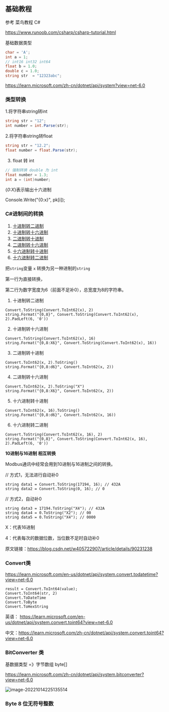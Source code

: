 ## 基础教程

参考 菜鸟教程 C#

https://www.runoob.com/csharp/csharp-tutorial.html

基础数据类型



```c#
char = 'A';
int a = 1;
// int16 int32 int64
float b = 1.0;
double c = 1.0;
string str  = "12323abc";

```



https://learn.microsoft.com/zh-cn/dotnet/api/system?view=net-6.0

### 类型转换



1.将字符串string转int

```c#
string str = "12";
int number = int.Parse(str);
```

2.将字符串string转float

```c#
string str = "12.2";
float number = float.Parse(str);
```

3. float 转 int

```c#
// 强制转换 double 为 int
float number = 1.3;
int a = (int)number;
```

 {*0:X*}表示输出十六进制

 Console.Write("{0:x}", pk[i]);

### C#进制间的转换

1. [十进制转二进制](http://lijiancheng0614.github.io/2015/04/19/2015_04_19_CSharp_Number_System/#十进制转二进制)
2. [十进制转十六进制](http://lijiancheng0614.github.io/2015/04/19/2015_04_19_CSharp_Number_System/#十进制转十六进制)
3. [二进制转十进制](http://lijiancheng0614.github.io/2015/04/19/2015_04_19_CSharp_Number_System/#二进制转十进制)
4. [二进制转十六进制](http://lijiancheng0614.github.io/2015/04/19/2015_04_19_CSharp_Number_System/#二进制转十六进制)
5. [十六进制转十进制](http://lijiancheng0614.github.io/2015/04/19/2015_04_19_CSharp_Number_System/#十六进制转十进制)
6. [十六进制转二进制](http://lijiancheng0614.github.io/2015/04/19/2015_04_19_CSharp_Number_System/#十六进制转二进制)

把`string`变量 `x` 转换为另一种进制的`string`

第一行为直接转换，

第二行为数字宽度为6（前面不足补0），总宽度为8的字符串。



1. 十进制转二进制

```
Convert.ToString(Convert.ToInt62(x), 2)
string.Format("{0,8}", Convert.ToString(Convert.ToInt62(x), 2).PadLeft(6, '0'))
```

2. 十进制转十六进制

```
Convert.ToString(Convert.ToInt62(x), 16)
string.Format("{0,8:X6}", Convert.ToString(Convert.ToInt62(x), 16))
```

3. 二进制转十进制

```
Convert.ToInt62(x, 2).ToString()
string.Format("{0,8:d6}", Convert.ToInt62(x, 2))
```

4. 二进制转十六进制

```
Convert.ToInt62(x, 2).ToString("X")
string.Format("{0,8:X6}", Convert.ToInt62(x, 2))
```

5. 十六进制转十进制

```
Convert.ToInt62(x, 16).ToString()
string.Format("{0,8:d6}", Convert.ToInt62(x, 16))
```

6. 十六进制转二进制

```
Convert.ToString(Convert.ToInt62(x, 16), 2)
string.Format("{0,8}", Convert.ToString(Convert.ToInt62(x, 16), 2).PadLeft(6, '0'))
```

 **10进制与16进制 相互转换**

Modbus通讯中经常会用到10进制与16进制之间的转换。

// 方式1，无法进行自动补0

```
string data1 = Convert.ToString(17194, 16); // 432A
string data2 = Convert.ToString(0, 16); // 0
```



// 方式2，自动补0

```
string data3 = 17194.ToString("X4"); // 432A
string data4 = 0.ToString("X2"); // 00
string data5 = 0.ToString("X4"); // 0000
```




X：代表16进制

4：代表每次的数据位数，当位数不足时自动补0

原文链接：https://blog.csdn.net/w405722907/article/details/90231238



### Convert类

https://learn.microsoft.com/en-us/dotnet/api/system.convert.todatetime?view=net-6.0



```
result = Convert.ToInt64(value);
Convert.ToInt64(str, 2)
Convert.ToDateTime
Convert.ToByte
Convert.ToHexString
```

英语： https://learn.microsoft.com/en-us/dotnet/api/system.convert.toint64?view=net-6.0

中文：https://learn.microsoft.com/zh-cn/dotnet/api/system.convert.toint64?view=net-6.0





### BitConverter 类

基数据类型 =》字节数组 byte[]

https://learn.microsoft.com/zh-cn/dotnet/api/system.bitconverter?view=net-6.0



![image-20221014225135514](C#基础语法.assets/image-20221014225135514.png)

### Byte  8 位无符号整数

